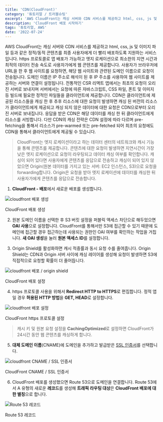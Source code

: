 ```yaml
---
title: 'CDN(CloudFront)'
category: '튜토리얼 / 트러블슈팅'
excerpt: 'AWS CloudFront는 캐싱 서버와 CDN 서비스를 제공하고 html, css, js 및 이미지 파일 등과 같은 정적/동적 콘텐츠를 최종 사용자에게 더 빨리 배포하도록 지원하는 서비스입니다.'
description: 'CloudFront 배포 시작하기'
tags: '튜토리얼, AWS'
date: '2022-07-24'
---
```


AWS CloudFront는 캐싱 서버와 CDN 서비스를 제공하고 html, css, js 및 이미지 파일 등과 같은 정적/동적 콘텐츠를 최종 사용자에게 더 빨리 배포하도록 지원하는 서비스입니다. https 프로토콜로 앱 배포가 가능하고 엣지 로케이션으로 최소한의 지연 시간과 최적의 데이터 전송 속도로 사용자가에게 웹 콘텐츠를 제공합니다. 사용자가 브라우저에 URL을 한 후 웹 사이트를 요청하면, 해당 웹 사이트와 관련된 도메인 이름으로 요청이 전송됩니다. 도메인 이름은 IP 주소로 해석이 된 후 IP 주소를 사용하여 웹 사이트를 제공하는 서버와 연결이 설정됩니다. 전통적인 CSR 리액트 앱에서는 최초의 요청이 오리진 서버로 보내지며 서버에서는 요청에 따른 자바스크립트, CSS 파일, 폰트 및 이미지 등 빌드에 필요한 정적인 파일들을 클라이언트에 제공합니다. CDN은 클라이언트에 제공된 리소스들을 캐싱 한 후 추후 리소스에 대한 요청이 발생하면 캐싱 된 버전의 리소스가 클라이언트에게 제공되고 캐싱 되지 않은 데이터에 대한 요청은 CDN으로부터 오리진 서버로 보내집니다. 응답을 받은 CDN은 해당 데이터를 캐싱 한 뒤 클라이언트에게 리소스를 서빙합니다. 다만 CDN의 캐싱 전략은 CDN 설정에 따라 다르며 pre-fetching을 통해서 리소스가 pre-warmed 또는 pre-fetched 되어 최초의 요청에도 CDN을 통해서 클라이언트에게 제공될 수 있습니다.

>CloudFront는 엣지 로케이션이라고 하는 데이터 센터의 네트워크와 캐시 기능을 통해 콘텐츠를 제공합니다. 콘텐츠에 대한 요청이 발생하면 지연시간이 가장 낮은 엣지 로케이션으로 요청이 라우팅되고 데이터 캐싱 여부를 확인합니다. 캐싱이 되어 있다면 사용자에게 콘텐츠를 응답으로 전송하고 캐싱이 되어 있지 않았으면 Origin(원본 데이터를 가지고 있는 서버: EC2 인스턴스, S3)으로 요청을 forwarding합니다. Origin은 요청을 받아 엣지 로케이션에 데이터를 캐싱한 뒤 사용자가에게 콘텐츠를 응답으로 전송합니다.

1. **CloudFront - 배포**에서 새로운 배포를 생성합니다.

<div style="max-width:700px; margin: auto">

![cloudfront 배포 생성](/assets/markdown-image/Tutorial-AWS-CDN(cloudfront)/cloudfront1.png)

</div>

<span>CloudFront 배포 생성</span>

2. 원본 도메인 이름을 선택한 후 S3 버킷 설정을 퍼블릭 액세스 차단으로 해두었으면 **OAI 사용**으로 설정합니다. CloudFront를 통해서만 S3에 접근할 수 있기 때문에 도메인에 접근할 경우 접근하는데 사용되는 권한인 OAI 여부를 확인하는 작업을 거칩니다. **새 OAI 생성**을 눌러 **원본 액세스 ID**를 설정합니다.

3. Origin Shield를 활성화하면 캐시 적중률과 동시 요청 수를 줄여줍니다. Origin Shield는 CDN과 Origin 서버 사이에 캐싱 레이어를 생성해 요청이 발생하면 S3에 직접적으로 요청할 확률이 더 줄어듭니다.

<div style="max-width:550px; margin: auto">

![cloudfront 배포 / origin shield](/assets/markdown-image/Tutorial-AWS-cloudfront-도메인-에러/S3_public_access.png)

</div>

<span>CloudFront 배포 설정</span>

4. https 프로토콜 사용을 위해서 **Redirect HTTP to HTTPS**로 편집합니다. 정적 앱일 경우 **허용된 HTTP 방법**을 **GET, HEAD**로 설정합니다.

<div style="max-width:550px; margin: auto">

![cloudfront 배포 설정](/assets/markdown-image/Tutorial-AWS-CDN(cloudfront)/cloudfront3.png)

</div>

<span>CloudFront https 프로토콜 설정</span>

>캐시 키 및 원본 요청 설정을 **CachingOptimized**로 설정하면 CloudFront가 24시간 동안 웹 콘텐츠를 캐싱하게 합니다.

5. **대체 도메인 이름**(CNAME)에 도메인을 추가하고 발급받은 <a href="https://us-east-1.console.aws.amazon.com/acm/home?region=us-east-1#/certificates/request/public" target="_blank">SSL 인증서</a>를 선택합니다.

<div style="max-width:550px; margin: auto">

![cloudfront CNAME / SSL 인증서](/assets/markdown-image/Tutorial-AWS-CDN(cloudfront)/cloudfront4.png)

</div>

<span>CloudFront CNAME / SSL 인증서</span>

6. CloudFront 배포를 생성했으면 Route 53으로 도메인을 연결합니다. Route 53에서 A 유형의 새로운 **레코드**를 생성해 **트래픽 라우팅 대상**은 **CloudFront 배포에 대한 별칭**으로 합니다.

<div style="max-width:550px; margin: auto">

![Route 53 레코드](/assets/markdown-image/Tutorial-AWS-CDN(cloudfront)/cloudfront5.png)

</div>

<span>Route 53 레코드</span>
